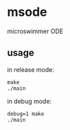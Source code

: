 # msode

microswimmer ODE

## usage

in release mode:

	make
	./main


in debug mode:

	debug=1 make
	./main

